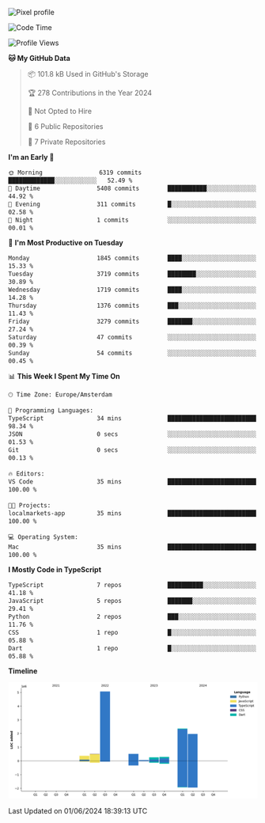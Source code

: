 ![Pixel profile](https://pixel-profile.vercel.app/api/github-stats?username=Atchferox&screen_effect=true&theme=rainbow
)


<!--START_SECTION:waka-->
![Code Time](http://img.shields.io/badge/Code%20Time-387%20hrs%2033%20mins-blue)

![Profile Views](http://img.shields.io/badge/Profile%20Views-0-blue)

**🐱 My GitHub Data** 

> 📦 101.8 kB Used in GitHub's Storage 
 > 
> 🏆 278 Contributions in the Year 2024
 > 
> 🚫 Not Opted to Hire
 > 
> 📜 6 Public Repositories 
 > 
> 🔑 7 Private Repositories 
 > 
**I'm an Early 🐤** 

```text
🌞 Morning                6319 commits        █████████████░░░░░░░░░░░░   52.49 % 
🌆 Daytime                5408 commits        ███████████░░░░░░░░░░░░░░   44.92 % 
🌃 Evening                311 commits         █░░░░░░░░░░░░░░░░░░░░░░░░   02.58 % 
🌙 Night                  1 commits           ░░░░░░░░░░░░░░░░░░░░░░░░░   00.01 % 
```
📅 **I'm Most Productive on Tuesday** 

```text
Monday                   1845 commits        ████░░░░░░░░░░░░░░░░░░░░░   15.33 % 
Tuesday                  3719 commits        ████████░░░░░░░░░░░░░░░░░   30.89 % 
Wednesday                1719 commits        ████░░░░░░░░░░░░░░░░░░░░░   14.28 % 
Thursday                 1376 commits        ███░░░░░░░░░░░░░░░░░░░░░░   11.43 % 
Friday                   3279 commits        ███████░░░░░░░░░░░░░░░░░░   27.24 % 
Saturday                 47 commits          ░░░░░░░░░░░░░░░░░░░░░░░░░   00.39 % 
Sunday                   54 commits          ░░░░░░░░░░░░░░░░░░░░░░░░░   00.45 % 
```


📊 **This Week I Spent My Time On** 

```text
🕑︎ Time Zone: Europe/Amsterdam

💬 Programming Languages: 
TypeScript               34 mins             █████████████████████████   98.34 % 
JSON                     0 secs              ░░░░░░░░░░░░░░░░░░░░░░░░░   01.53 % 
Git                      0 secs              ░░░░░░░░░░░░░░░░░░░░░░░░░   00.13 % 

🔥 Editors: 
VS Code                  35 mins             █████████████████████████   100.00 % 

🐱‍💻 Projects: 
localmarkets-app         35 mins             █████████████████████████   100.00 % 

💻 Operating System: 
Mac                      35 mins             █████████████████████████   100.00 % 
```

**I Mostly Code in TypeScript** 

```text
TypeScript               7 repos             ██████████░░░░░░░░░░░░░░░   41.18 % 
JavaScript               5 repos             ███████░░░░░░░░░░░░░░░░░░   29.41 % 
Python                   2 repos             ███░░░░░░░░░░░░░░░░░░░░░░   11.76 % 
CSS                      1 repo              █░░░░░░░░░░░░░░░░░░░░░░░░   05.88 % 
Dart                     1 repo              █░░░░░░░░░░░░░░░░░░░░░░░░   05.88 % 
```



**Timeline**

![Lines of Code chart](https://raw.githubusercontent.com/Atchferox/Atchferox/main/assets/bar_graph.png)


 Last Updated on 01/06/2024 18:39:13 UTC
<!--END_SECTION:waka-->
